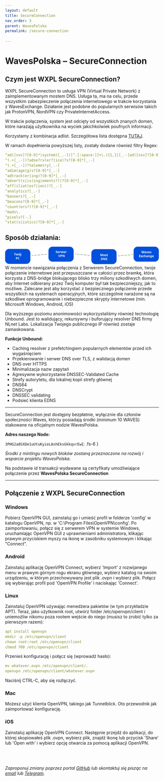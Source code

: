 ```yaml
---
layout: default
title: SecureConnection
nav_order: 3
parent: WavesPolska
permalink: /secure-connection

---
```


# WavesPolska – SecureConnection

## Czym jest WXPL SecureConnection?

WXPL SecureConnection to usługa VPN (Virtual Private Network) z zaimplementowanym mostem DNS. Usługa ta, ma na celu, przede wszystkim zabezpieczenie połączenia internetowego w trakcie korzystania z WavesExchange. Działanie jest podobne do popularnych serwisów takich jak ProtonVPN, NordVPN czy PrivateInternetAccess.

W trakcie połączenia, system jest odcięty od wszystkich znanych domen, które narażają użytkownika na wyciek jakichkolwiek poufnych informacji.

Korzystamy z kombinacja adlist. Szczegółowa lista dostępna [TUTAJ](https://github.com/wxpl/wxpl.github.io/blob/main/docs/wxpl-sc-adlist.txt).

W ramach dopełnienia powyższej listy, zostały dodane również filtry Regex:

```yaml
^ad([sxv]?[0-9]*|system)[_.-]([^.[:space:]]+\.){1,}|[_.-]ad([sxv]?[0-9]*|system)[_.-]
^(.+[_.-])?adse?rv(er?|ice)?s?[0-9]*[_.-]
^(.+[_.-])?telemetry[_.-]
^adim(age|g)s?[0-9]*[_.-]
^adtrack(er|ing)?[0-9]*[_.-]
^advert(s|is(ing|ements?))?[0-9]*[_.-]
^aff(iliat(es?|ion))?[_.-]
^analytics?[_.-]
^banners?[_.-]
^beacons?[0-9]*[_.-]
^count(ers?)?[0-9]*[_.-]
^mads\.
^pixels?[-.]
^stat(s|istics)?[0-9]*[_.-]
```

## Sposób działania:

![](/images/wxpl-secureconnection.svg)
W momencie nawiązania połączenia z Serwerem SecureConnection, twoje połączenie internetowe jest przepuszczane w całości przez bramkę, która korzysta z DNS-bridge blokującego blisko trzy miliony szkodliwych domen, aby Internet odbierany przez Twój komputer był tak bezpieczniejszy, jak to możliwe. Zalecane jest aby korzystać z bezpiecznego połączenie przede wszystkich na systemach operacyjnych, które szczególnie narażone są na szkodliwe oprogramowanie i niebezpieczne skrypty internetowe (min. Microsoft Windows, Android, iOS)

Dla wyższego poziomu anonimowości wykorzystaliśmy również technologię Unbound. Jest to walidujący, rekursywny i buforujący resolver DNS firmy NLnet Labs. Lokalizacja Twojego publicznego IP również zostaje zamaskowana.

**Funkcje Unbound:**

- Caching resolver z prefetchingiem popularnych elementów przed ich wygaśnięciem
- Przekierowanie i serwer DNS over TLS, z walidacją domen
- DNS over HTTPS
- Minimalizacja nazw zapytań
- Agresywne wykorzystanie DNSSEC-Validated Cache
- Strefy autorytetu, dla lokalnej kopii strefy głównej
- DNS64
- DNSCrypt
- DNSSEC validating
- Podsieć klienta EDNS

---

SecureConnection jest dostępny bezpłatnie, wyłącznie dla członów społeczności Waves, którzy posiadają środki (minimum 10 WAVES) stakowane na oficjalnym nodzie WavesPolska.

**Adres naszego Node:**

```3PHG2a8SXDe1uUtuKyieLAxhEksGkkqvrEw```{: .fs-6 }

*Środki z mintingu nowych bloków zostaną przeznaczone na rozwój i wsparcie projektu WavesPolska.*

Na podstawie id transakcji wydawane są certyfikaty umożliwiające połączenie przez **WavesPolska SecureConnection**

---

## Połączenie z WXPL SecureConnection

### Windows

Pobierz OpenVPN GUI, zainstaluj go i umieść profil w folderze 'config' w katalogu OpenVPN, np. w 'C:\Program Files\OpenVPN\config'. Po zaimportowaniu, połącz się z serwerem VPN w systemie Windows, uruchamiając OpenVPN GUI z uprawnieniami administratora, klikając prawym przyciskiem myszy na ikonę w zasobniku systemowym i klikając "Connect".

### Android

Zainstaluj aplikację OpenVPN Connect, wybierz 'Import' z rozwijanego menu w prawym górnym rogu ekranu głównego, wybierz katalog na swoim urządzeniu, w którym przechowywany jest plik .ovpn i wybierz plik. Połącz się wybierając profil pod 'OpenVPN Profile' i naciskając 'Connect'.

### Linux

Zainstaluj OpenVPN używając menedżera pakietów (w tym przykładzie APT). Teraz, jako użytkownik root, utwórz folder /etc/openvpn/client i uniemożliw nikomu poza rootem wejście do niego (musisz to zrobić tylko za pierwszym razem):

```yaml
apt install openvpn
mkdir -p /etc/openvpn/client
chown root:root /etc/openvpn/client
chmod 700 /etc/openvpn/client
```

Przenieś konfigurację i połącz się (wprowadź hasło):

```yaml
mv whatever.ovpn /etc/openvpn/client/.
openvpn /etc/openvpn/client/whatever.ovpn
```

Naciśnij CTRL-C, aby się rozłączyć.

### Mac

Możesz użyć klienta OpenVPN, takiego jak Tunnelblick. Oto przewodnik jak zaimportować konfigurację.

### iOS

Zainstaluj aplikację OpenVPN Connect. Następnie przejdź do aplikacji, do której skopiowałeś plik .ovpn, wybierz plik, znajdź ikonę lub przycisk 'Share' lub 'Open with' i wybierz opcję otwarcia za pomocą aplikacji OpenVPN.

\
\
\
*Zaproponuj zmiany poprzez portal [GitHub](https://github.com/wxpl/wxpl.github.io) lub skontaktuj się pisząc na [email](mailto:contact@wxpl.club) lub [Telegram](https://t.me/waves_polska).*
